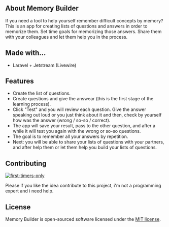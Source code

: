 ## About Memory Builder

If you need a tool to help yourself remember difficult concepts by memory? This is an app for creating lists of questions and answers in order to memorize them. Set time goals for memorizing those answers. Share them with your colleagues and let them help you in the process. 

## Made with...

- Laravel + Jetstream (Livewire)

## Features

- Create the list of questions.
- Create questions and give the answear (this is the first stage of the learning process).
- Click "Test" and you will review each question. Give the answer speaking out loud or you just think about it and then, check by yourself how was the answer (wrong / so-so / correct).
- The app will save your result, pass to the other question, and after a while it will test you again with the wrong or so-so questions.
- The goal is to remember all your answers by repetition.
- Next: you will be able to share your lists of questions with your partners, and after help them or let them help you build your lists of questions.

## Contributing

[![first-timers-only](https://img.shields.io/badge/first--timers--only-friendly-blue.svg?style=flat-square)](https://www.firsttimersonly.com/)

Please if you like the idea contribute to this project, i'm not a programming expert and i need help.

## License

Memory Builder is open-sourced software licensed under the [MIT license](https://opensource.org/licenses/MIT).
